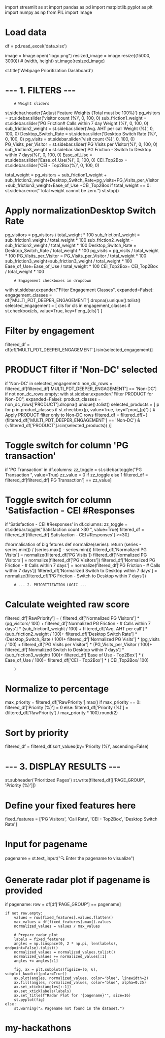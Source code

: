 import streamlit as st
import pandas as pd
import matplotlib.pyplot as plt
import numpy as np
from PIL import Image

 
# Load data
df = pd.read_excel('data.xlsx')

image = Image.open("logo.png")
resized_image = image.resize((15000, 3000))  # (width, height)
st.image(resized_image)
 

st.title('Webpage Prioritization Dashboard')

 
# --- 1. FILTERS ---
        
        # Weight sliders
st.sidebar.header('Adjust Feature Weights (Total must be 100%)')
pg_visitors = st.sidebar.slider('visitor count (%)', 0, 100, 0)
sub_friction1_weight = st.sidebar.slider('PG Friction# Calls within 7 day Weight (%)', 0, 100, 0)
sub_friction2_weight = st.sidebar.slider('Avg. AHT per call Weight (%)', 0, 100, 0)
Desktop_Switch_Rate = st.sidebar.slider('Desktop Switch Rate (%)', 0, 100, 0)
pg_visits = st.sidebar.slider('visit count (%)', 0, 100, 0)
PG_Visits_per_Visitor = st.sidebar.slider('PG Visits per Visitor(%)', 0, 100, 0)
sub_friction3_weight = st.sidebar.slider('PG Friction - Switch to Desktop within 7 days(%)', 0, 100, 0)
Ease_of_Use = st.sidebar.slider('Ease_of_Use(%)', 0, 100, 0)
CEI_Top2Box = st.sidebar.slider('CEI - Top2Box(%)', 0, 100, 0)

total_weight = pg_visitors + sub_friction1_weight + sub_friction2_weight+Desktop_Switch_Rate+pg_visits+PG_Visits_per_Visitor+sub_friction3_weight+Ease_of_Use +CEI_Top2Box
if total_weight == 0:
    st.sidebar.error("Total weight cannot be zero.")
    st.stop()

# Apply normalizationDesktop Switch Rate
pg_visitors = pg_visitors / total_weight * 100
sub_friction1_weight = sub_friction1_weight / total_weight * 100
sub_friction2_weight = sub_friction2_weight / total_weight * 100
Desktop_Switch_Rate = Desktop_Switch_Rate / total_weight * 100
pg_visits = pg_visits / total_weight * 100
PG_Visits_per_Visitor = PG_Visits_per_Visitor / total_weight * 100
sub_friction3_weight=sub_friction3_weight / total_weight * 100
Ease_of_Use=Ease_of_Use / total_weight * 100 
CEI_Top2Box= CEI_Top2Box / total_weight * 100


        # Engagement checkboxes in dropdown
with st.sidebar.expander("Filter Engagement Classes", expanded=False):
    engagement_classes = df['MULTI_PDT_DEEPER_ENGAGEMENT'].dropna().unique().tolist()
    selected_engagement = [
        cls for cls in engagement_classes
        if st.checkbox(cls, value=True, key=f'eng_{cls}')
    ]
        
# Filter by engagement
filtered_df = df[df['MULTI_PDT_DEEPER_ENGAGEMENT'].isin(selected_engagement)]
        
# PRODUCT filter if 'Non-DC' selected
if 'Non-DC' in selected_engagement:
    non_dc_rows = filtered_df[filtered_df['MULTI_PDT_DEEPER_ENGAGEMENT'] == 'Non-DC']
    if not non_dc_rows.empty:
        with st.sidebar.expander("Filter PRODUCT for Non-DC", expanded=False):
            product_classes = non_dc_rows['PRODUCT'].dropna().unique().tolist()
            selected_products = [
                p for p in product_classes
                if st.checkbox(p, value=True, key=f'prod_{p}')
                    ]
        # Apply PRODUCT filter only to Non-DC rows
        filtered_df = filtered_df[~(
            (filtered_df['MULTI_PDT_DEEPER_ENGAGEMENT'] == 'Non-DC') &
            (~filtered_df['PRODUCT'].isin(selected_products))
                )]
        
# Toggle switch for column 'PG transaction'
if 'PG Transaction' in df.columns:
    zz_toggle = st.sidebar.toggle("PG Transaction ", value=True)
    zz_value = 0 if zz_toggle else 1
    filtered_df = filtered_df[filtered_df['PG Transaction'] == zz_value]

# Toggle switch for column 'Satisfaction - CEI #Responses
if 'Satisfaction - CEI #Responses' in df.columns:
    zz_toggle = st.sidebar.toggle("Satisfaction count  >30 ", value=True)
    filtered_df = filtered_df[filtered_df['Satisfaction - CEI #Responses'] >=30]

#normalisation of big fetures
def normalize(series):
    return (series - series.min()) / (series.max() - series.min())
filtered_df['Normalized PG Visits'] = normalize(filtered_df['PG Visits'])
filtered_df['Normalized PG Visitors'] = normalize(filtered_df['PG Visitors'])
filtered_df['Normalized PG Friction - # Calls within 7 days'] = normalize(filtered_df['PG Friction - # Calls within 7 days'])
filtered_df['Normalized Switch to Desktop within 7 days'] = normalize(filtered_df['PG Friction - Switch to Desktop within 7 days'])

        
        # --- 2. PRIORITIZATION LOGIC ---
        
# Calculate weighted raw score
filtered_df['RawPriority'] =  (
    filtered_df['Normalized PG Visitors'] * (pg_visitors/ 100) +
    filtered_df['Normalized PG Friction - # Calls within 7 days'] * (sub_friction1_weight / 100) +
    filtered_df['Avg. AHT per call'] * (sub_friction2_weight / 100)+
    filtered_df['Desktop Switch Rate'] * (Desktop_Switch_Rate  / 100)+
    filtered_df['Normalized PG Visits'] * (pg_visits / 100) +
    filtered_df['PG Visits per Visitor'] * (PG_Visits_per_Visitor / 100)+
    filtered_df['Normalized Switch to Desktop within 7 days'] * (sub_friction3_weight/ 100)+
    filtered_df['Ease of Use - Top2Box'] * ( Ease_of_Use / 100)+ 
    filtered_df['CEI - Top2Box'] * ( CEI_Top2Box/ 100)
           
        )
        
# Normalize to percentage
max_priority = filtered_df['RawPriority'].max()
if max_priority == 0:
    filtered_df['Priority (%)'] = 0
else:
    filtered_df['Priority (%)'] = (filtered_df['RawPriority'] / max_priority * 100).round(2)
        
# Sort by priority
filtered_df = filtered_df.sort_values(by='Priority (%)', ascending=False)
        
# --- 3. DISPLAY RESULTS ---
        
st.subheader('Prioritized Pages')
st.write(filtered_df[['PAGE_GROUP', 'Priority (%)']])

    
    
    

# Define your fixed features here
fixed_features = ['PG Visitors', 'Call Rate', 'CEI - Top2Box', 'Desktop Switch Rate']  

# Input for pagename
pagename = st.text_input("🔍 Enter the pagename to visualize")

# Generate radar plot if pagename is provided
if pagename:
    row = df[df['PAGE_GROUP'] == pagename]

    if not row.empty:
        values = row[fixed_features].values.flatten()
        max_values = df[fixed_features].max().values
        normalized_values = values / max_values

        # Prepare radar plot
        labels = fixed_features
        angles = np.linspace(0, 2 * np.pi, len(labels), endpoint=False).tolist()
        normalized_values = normalized_values.tolist()
        normalized_values += normalized_values[:1]
        angles += angles[:1]

        fig, ax = plt.subplots(figsize=(6, 6), subplot_kw=dict(polar=True))
        ax.plot(angles, normalized_values, color='blue', linewidth=2)
        ax.fill(angles, normalized_values, color='blue', alpha=0.25)
        ax.set_xticks(angles[:-1])
        ax.set_xticklabels(labels)
        ax.set_title(f"Radar Plot for '{pagename}'", size=16)
        st.pyplot(fig)
    else:
        st.warning("⚠️ Pagename not found in the dataset.")
# my-hackathons
